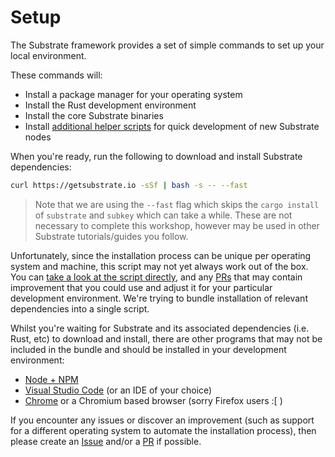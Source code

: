 Setup
===

The Substrate framework provides a set of simple commands to set up your local environment.

These commands will:
- Install a package manager for your operating system
- Install the Rust development environment
- Install the core Substrate binaries
- Install [additional helper scripts](https://github.com/paritytech/substrate-up) for quick development of new Substrate nodes

When you're ready, run the following to download and install Substrate dependencies:

```bash
curl https://getsubstrate.io -sSf | bash -s -- --fast
```

> Note that we are using the `--fast` flag which skips the `cargo install` of `substrate` and `subkey` which can take a while. These are not necessary to complete this workshop, however may be used in other Substrate tutorials/guides you follow.

Unfortunately, since the installation process can be unique per operating system and machine, this script may not yet always work out of the box. You can [take a look at the script directly](https://github.com/paritytech/scripts/blob/master/get-substrate.sh), and any [PRs](https://github.com/paritytech/scripts/pulls) that may contain improvement that you could use and adjust it for your particular development environment. We're trying to bundle installation of relevant dependencies into a single script.

Whilst you're waiting for Substrate and its associated dependencies (i.e. Rust, etc) to download and install, there are other programs that may not be included in the bundle and should be installed in your development environment:

 - [Node + NPM](https://nodejs.org/en/download/)
 - [Visual Studio Code](https://code.visualstudio.com/) (or an IDE of your choice)
 - [Chrome](https://www.google.com/chrome/) or a Chromium based browser (sorry Firefox users :[ )

If you encounter any issues or discover an improvement (such as support for a different operating system to automate the installation process), then please create an [Issue](https://github.com/paritytech/scripts/issues) and/or a [PR]((https://github.com/paritytech/scripts/pulls)) if possible.
